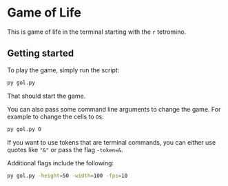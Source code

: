 # Game of Life

This is game of life in the terminal starting with the `r` tetromino.

## Getting started

To play the game, simply run the script:

```bash
py gol.py
```

That should start the game.

You can also pass some command line arguments to change the game. For example to change the cells to `O`s:

```bash
py gol.py O
```

If you want to use tokens that are terminal commands, you can either use quotes like `"&"` or pass the flag `-token=&`.

Additional flags include the following:

```bash
py gol.py -height=50 -width=100 -fps=10
```
